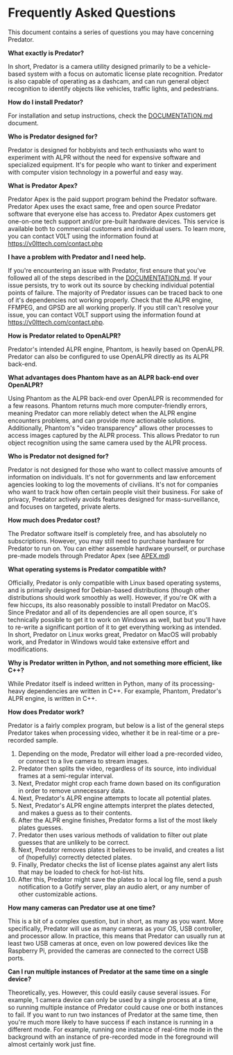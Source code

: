 # Frequently Asked Questions

This document contains a series of questions you may have concerning Predator.


**What exactly is Predator?**

In short, Predator is a camera utility designed primarily to be a vehicle-based system with a focus on automatic license plate recognition. Predator is also capable of operating as a dashcam, and can run general object recognition to identify objects like vehicles, traffic lights, and pedestrians.


**How do I install Predator?**

For installation and setup instructions, check the [DOCUMENTATION.md](DOCUMENTATION.md) document.


**Who is Predator designed for?**

Predator is designed for hobbyists and tech enthusiasts who want to experiment with ALPR without the need for expensive software and specialized equipment. It's for people who want to tinker and experiment with computer vision technology in a powerful and easy way.


**What is Predator Apex?**

Predator Apex is the paid support program behind the Predator software. Predator Apex uses the exact same, free and open source Predator software that everyone else has access to. Predator Apex customers get one-on-one tech support and/or pre-built hardware devices. This service is available both to commercial customers and individual users. To learn more, you can contact V0LT using the information found at <https://v0lttech.com/contact.php>


**I have a problem with Predator and I need help.**

If you're encountering an issue with Predator, first ensure that you've followed all of the steps described in the [DOCUMENTATION.md](DOCUMENTATION.md). If your issue persists, try to work out its source by checking individual potential points of failure. The majority of Predator issues can be traced back to one of it's dependencies not working properly. Check that the ALPR engine, FFMPEG, and GPSD are all working properly. If you still can't resolve your issue, you can contact V0LT support using the information found at <https://v0lttech.com/contact.php>.


**How is Predator related to OpenALPR?**

Predator's intended ALPR engine, Phantom, is heavily based on OpenALPR. Predator can also be configured to use OpenALPR directly as its ALPR back-end.


**What advantages does Phantom have as an ALPR back-end over OpenALPR?**

Using Phantom as the ALPR back-end over OpenALPR is recommended for a few reasons. Phantom returns much more computer-friendly errors, meaning Predator can more reliably detect when the ALPR engine encounters problems, and can provide more actionable solutions. Additionally, Phantom's "video transparency" allows other processes to access images captured by the ALPR process. This allows Predator to run object recognition using the same camera used by the ALPR process.


**Who is Predator not designed for?**

Predator is not designed for those who want to collect massive amounts of information on individuals. It's not for governments and law enforcement agencies looking to log the movements of civilians. It's not for companies who want to track how often certain people visit their business. For sake of privacy, Predator actively avoids features designed for mass-surveillance, and focuses on targeted, private alerts.


**How much does Predator cost?**

The Predator software itself is completely free, and has absolutely no subscriptions. However, you may still need to purchase hardware for Predator to run on. You can either assemble hardware yourself, or purchase pre-made models through Predator Apex (see [APEX.md](APEX.md))


**What operating systems is Predator compatible with?**

Officially, Predator is only compatible with Linux based operating systems, and is primarily designed for Debian-based distributions (though other distributions should work smoothly as well). However, if you're OK with a few hiccups, its also reasonably possible to install Predator on MacOS. Since Predator and all of its dependencies are all open source, it's technically possible to get it to work on Windows as well, but but you'll have to re-write a significant portion of it to get everything working as intended. In short, Predator on Linux works great, Predator on MacOS will probably work, and Predator in Windows would take extensive effort and modifications.


**Why is Predator written in Python, and not something more efficient, like C++?**

While Predator itself is indeed written in Python, many of its processing-heavy dependencies are written in C++. For example, Phantom, Predator's ALPR engine, is written in C++.


**How does Predator work?**

Predator is a fairly complex program, but below is a list of the general steps Predator takes when processing video, whether it be in real-time or a pre-recorded sample.

1. Depending on the mode, Predator will either load a pre-recorded video, or connect to a live camera to stream images.
2. Predator then splits the video, regardless of its source, into individual frames at a semi-regular interval.
3. Next, Predator might crop each frame down based on its configuration in order to remove unnecessary data.
4. Next, Predator's ALPR engine attempts to locate all potential plates.
5. Next, Predator's ALPR engine attempts interpret the plates detected, and makes a guess as to their contents.
6. After the ALPR engine finishes, Predator forms a list of the most likely plates guesses.
7. Predator then uses various methods of validation to filter out plate guesses that are unlikely to be correct.
8. Next, Predator removes plates it believes to be invalid, and creates a list of (hopefully) correctly detected plates.
9. Finally, Predator checks the list of license plates against any alert lists that may be loaded to check for hot-list hits.
9. After this, Predator might save the plates to a local log file, send a push notification to a Gotify server, play an audio alert, or any number of other customizable actions.


**How many cameras can Predator use at one time?**

This is a bit of a complex question, but in short, as many as you want. More specifically, Predator will use as many cameras as your OS, USB controller, and processor allow. In practice, this means that Predator can usually run at least two USB cameras at once, even on low powered devices like the Raspberry Pi, provided the cameras are connected to the correct USB ports.


**Can I run multiple instances of Predator at the same time on a single device?**

Theoretically, yes. However, this could easily cause several issues. For example, 1 camera device can only be used by a single process at a time, so running multiple instance of Predator could cause one or both instances to fail. If you want to run two instances of Predator at the same time, then you're much more likely to have success if each instance is running in a different mode. For example, running one instance of real-time mode in the background with an instance of pre-recorded mode in the foreground will almost certainly work just fine.
